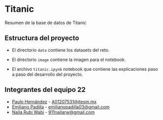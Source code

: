 # Titanic

Resumen de la base de datos de Titanic

## Estructura del proyecto

-   El directorio `data` contiene los datasets del reto.

-   El directorio `image` contiene la imagen para el notebook.

-   El archivo `titanic.ipynb` notebook que contiene las explicaciones paso a paso del desarrollo del proyecto.

## Integrantes del equipo 22

-   [Paulo Hernández](https://github.com/PauloHJ) - [A01207531\@itesm.mx](mailto:A01207531@itesm.mx)
-   [Emiliano Padilla](https://github.com/ephetpv) - [emilianopadilla03\@gmail.com](mailto:emilianopadilla03@gmail.com)
-   [Naila Rubi Wabi](https://github.com/wabinai) - [911nailarw\@gmail.com](mailto:911nailarw@gmail.com)
